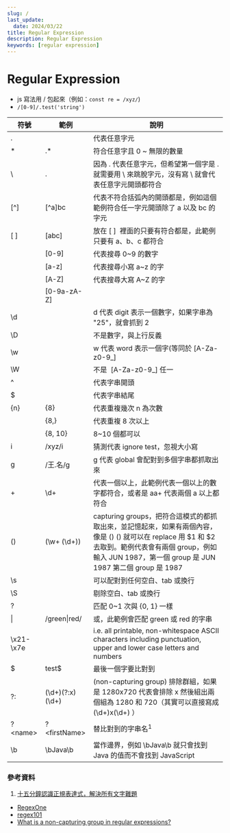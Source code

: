 ```yaml
---
slug: /
last_update:
  date: 2024/03/22
title: Regular Expression
description: Regular Expression
keywords: [regular expression]
---
```


# Regular Expression

- js 寫法用 / 包起來（例如：`const re = /xyz/`)
- `/[0-9]/.test('string')`

| 符號      | 範例            | 說明                                                                                                                                                                                                             |
| --------- | --------------- | ---------------------------------------------------------------------------------------------------------------------------------------------------------------------------------------------------------------- |
| .         |                 | 代表任意字元                                                                                                                                                                                                     |
| \*        | .\*             | 符合任意字且 0 ~ 無限的數量                                                                                                                                                                                      |
| \         | \.              | 因為 . 代表任意字元，但希望第一個字是 . 就需要用 \ 來跳脫字元，沒有寫 \ 就會代表任意字元開頭都符合                                                                                                               |
| [^]       | \[^a]bc         | 代表不符合括弧內的開頭都是，例如這個範例符合任一字元開頭除了 a 以及 bc 的字元                                                                                                                                    |
| [ ]       | [abc]           | 放在 [ ]  裡面的只要有符合都是，此範例只要有 a、b、c 都符合                                                                                                                                                      |
|           | [0-9]           | 代表搜尋 0~9 的數字                                                                                                                                                                                              |
|           | [a-z]           | 代表搜尋小寫 a~z 的字                                                                                                                                                                                            |
|           | [A-Z]           | 代表搜尋大寫 A~Z 的字                                                                                                                                                                                            |
|           | [0-9a-zA-Z]     |                                                                                                                                                                                                                  |
| \d        |                 | d 代表 digit 表示一個數字，如果字串為 "25"，就會抓到 2                                                                                                                                                           |
| \D        |                 | 不是數字，與上行反義                                                                                                                                                                                             |
| \w        |                 | w 代表 word 表示一個字(等同於 [A-Za-z0-9_]                                                                                                                                                                       |
| \W        |                 | 不是  [A-Za-z0-9_] 任一                                                                                                                                                                                          |
| ^         |                 | 代表字串開頭                                                                                                                                                                                                     |
| $         |                 | 代表字串結尾                                                                                                                                                                                                     |
| {n}       | {8}             | 代表重複幾次 n 為次數                                                                                                                                                                                            |
|           | {8,}            | 代表重複 8 次以上                                                                                                                                                                                                |
|           | {8, 10}         | 8~10 個都可以                                                                                                                                                                                                    |
| i         | /xyz/i          | 猜測代表 ignore test，忽視大小寫                                                                                                                                                                                 |
| g         | /王.名/g        | g 代表 global 會配對到多個字串都抓取出來                                                                                                                                                                         |
| +         | \d+             | 代表一個以上，此範例代表一個以上的數字都符合，或者是 aa+ 代表兩個 a 以上都符合                                                                                                                                   |
| ()        | (\w+ (\d+))     | capturing groups，把符合這模式的都抓取出來，並記憶起來，如果有兩個內容，像是 () () 就可以在 replace 用 $1 和 $2 去取到。範例代表會有兩個 group，例如輸入 JUN 1987，第一個 group 是 JUN 1987 第二個 group 是 1987 |
| \s        |                 | 可以配對到任何空白、tab 或換行                                                                                                                                                                                   |
| \S        |                 | 剔除空白、tab 或換行                                                                                                                                                                                             |
| ?         |                 | 匹配 0~1 次與 {0, 1} 一樣                                                                                                                                                                                        |
| \|        | /green\|red/    | 或，此範例會匹配 green 或 red 的字串                                                                                                                                                                             |
| \x21-\x7e |                 | i.e. all printable, non-whitespace ASCII characters including punctuation, upper and lower case letters and numbers                                                                                              |
| $         | test$           | 最後一個字要比對到                                                                                                                                                                                               |
| ?:        | (\d+)(?:x)(\d+) | (non-capturing group) 排除群組，如果是 1280x720 代表會排除 x 然後組出兩個組為 1280 和 720（其實可以直接寫成 (\d+)x(\d+) ）                                                                                       |
| ?<name\>  | ?<firstName\>   | 替比對到的字串名<sup>1</sup>                                                                                                                                                                                     |
| \b        | \bJava\b        | 當作邊界，例如 \bJava\b 就只會找到 Java 的值而不會找到 JavaScript                                                                                                                                                |

### 參考資料

1.  [十五分鐘認識正規表達式，解決所有文字難題](https://5xcampus.com/posts/15min-regular-expression.html)

- [RegexOne](https://regexone.com/)
- [regex101](https://regex101.com/)
- [What is a non-capturing group in regular expressions?](https://stackoverflow.com/questions/3512471/what-is-a-non-capturing-group-in-regular-expressions)
